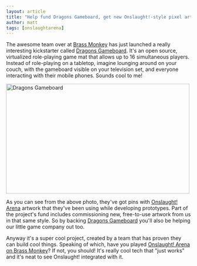 ```yaml
---
layout: article
title: "Help fund Dragons Gameboard, get new Onslaught!-style pixel art"
author: matt
tags: [onslaughtarena]
---
```

The awesome team over at [Brass Monkey][1] has just launched a really interesting kickstarter called [Dragons Gameboard][2]. It's an open source, virtualized role-playing game mat that allows up to 16 simultaneous players. Instead of role-playing on a tabletop, imagine lounging around on your couch, with the gameboard visible on your television set, and everyone interacting with their mobile phones. Sounds cool to me!

<div class="full-frame">
	<a href="http://www.kickstarter.com/projects/1054533542/dragons-gameboard">
		<img alt="Dragons Gameboard" src="/media/images/posts/misc/dragonsGameboard.jpg" width="500" height="300">
	</a>
</div>

As you can see from the above photo, they've got pins with [Onslaught! Arena][3] artwork that they've been using while developing prototypes. Part of the project's fund includes commissioning new, free-to-use artwork from us in that same style. So by backing [Dragons Gameboard][2] you'll also be helping our little game company out too.

Anyway it's a super cool project, created by a team that has proven they can build cool things. Speaking of which, have you played [Onslaught! Arena on Brass Monkey][4]? If not, you should! It's really cool tech that "just works" and it's neat to see Onslaught! integrated with it.

[1]: http://playbrassmonkey.com/
[2]: http://www.kickstarter.com/projects/1054533542/dragons-gameboard
[3]: http://arcade.lostdecadegames.com/onslaught_arena/
[4]: http://playbrassmonkey.com/onslaught-arena
